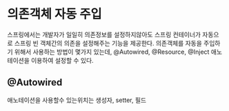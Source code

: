 # 의존객체 자동 주입
스프링에서는 개발자가 일일히 의존정보를 설정하지않아도 스프링 컨테이너가 자동으로 스프링 빈 객체간의 의존을 설정해주는 기능을 제공한다. 의존객체를 자동을 주입하기 위해서 사용하는 방법이 몇가지 있는데, @Autowired, @Resource, @Inject 애노테이션을 이용하여 설정할 수 있다. 

## @Autowired

애노테이션을 사용할수 있는위치는 생성자, setter, 필드
